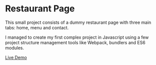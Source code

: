 # Restaurant Page
This small project consists of a dummy restaurant page with three main tabs: home, menu and contact.

I managed to create my first complex project in Javascript using a few project structure management tools like Webpack, bundlers and ES6 modules.

[Live Demo](https://amtorrinha.github.io/odin-restaurant-page/)
